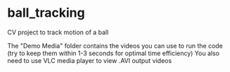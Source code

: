 # ball_tracking
CV project to track motion of a ball

The "Demo Media" folder contains the videos you can use to run the code (try to keep them within 1-3 seconds for optimal time efficiency)
  You also need to use VLC media player to view .AVI output videos
  

